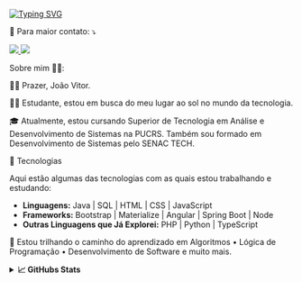<a href="https://git.io/typing-svg"><img src="https://readme-typing-svg.demolab.com?font=Fira+Code&size=28&pause=1000&color=FFC83D&width=435&lines=Oi%2C+tudo+bem%3F+%F0%9F%91%8B%F0%9F%98%8E" alt="Typing SVG" /></a><p align="left">
  💌 Para maior contato: ⤵️
</p>

<p align="left">
  <a href="https://www.linkedin.com/in/joao-vitor-fb/">
  <img src="https://img.shields.io/badge/LinkedIn-0077B5?style=flat-square&logo=linkedin&logoColor=white"/> </a>
  
  <a href="mailto:jvitorbf35@gmail.com">
  <img src="https://img.shields.io/badge/Gmail-D14836?style=flat-square&labelColor=FF0000&logo=gmail&logoColor=white"/> </a>
</p>

Sobre mim 👨‍💻: 

<p align = "left">
🧑🏻 Prazer, João Vitor.
</p> 
<p align="left">
  👨‍💻 Estudante, estou em busca do meu lugar ao sol no mundo da tecnologia.
</p>
<p align = "left">
🎓 Atualmente, estou cursando Superior de Tecnologia em Análise e Desenvolvimento de Sistemas na PUCRS. Também sou formado em Desenvolvimento de Sistemas pelo SENAC TECH.
</p>
<p align = "left">
🚀 Tecnologias
  
Aqui estão algumas das tecnologias com as quais estou trabalhando e estudando:

- **Linguagens:** Java | SQL | HTML | CSS | JavaScript
- **Frameworks:** Bootstrap | Materialize | Angular | Spring Boot | Node
- **Outras Linguagens que Já Explorei:** PHP | Python | TypeScript

</p>
<p align = "left">
🌱 Estou trilhando o caminho do aprendizado em Algoritmos • Lógica de Programação • Desenvolvimento de Software e muito mais.
</p>

<details>	
  <summary><b>📈 GitHubs Stats</b></summary>
  <br />
<div align="center">
<a  href ="https://github.com/JvitorBF " > 
  <img height="150em" src ="https://github-readme-stats.vercel.app/api?username=JvitorBF&show_icons=true&theme=dark&include_all_commits=true&count_private=true"/>
  <img height="150em" src="https://github-readme-stats.vercel.app/api/top-langs/?username=JvitorBF&layout=compact&langs_count=7&theme=dark"/>
</div>
<details>	  
